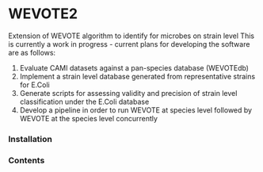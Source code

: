 # WEVOTE2
Extension of WEVOTE algorithm to identify for microbes on strain level
This is currently a work in progress - current plans for developing the software are as follows:
1. Evaluate CAMI datasets against a pan-species database (WEVOTEdb)
2. Implement a strain level database generated from representative strains for E.Coli
3. Generate scripts for assessing validity and precision of strain level classification under the E.Coli database
4. Develop a pipeline in order to run WEVOTE at species level followed by WEVOTE at the species level concurrently


### Installation

### Contents



